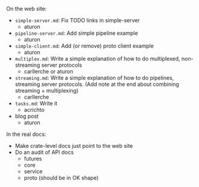 On the web site:

- `simple-server.md`: Fix TODO links in simple-server
  - aturon
- `pipeline-server.md`: Add simple pipeline example
  - aturon
- `simple-client.md`: Add (or remove) proto client example
  - aturon
- `multiplex.md`: Write a simple explanation of how to do multiplexed, non-streaming server protocols
  - carllerche or aturon
- `streaming.md`: Write a simple explanation of how to do pipelines, streaming server protocols. (Add note at the end about combining streaming + multiplexing)
  - carllerche
- `tasks.md`: Write it
  - acrichto
- blog post
  - aturon

In the real docs:

- Make crate-level docs just point to the web site
- Do an audit of API docs
  - futures
  - core
  - service
  - proto (should be in OK shape)

